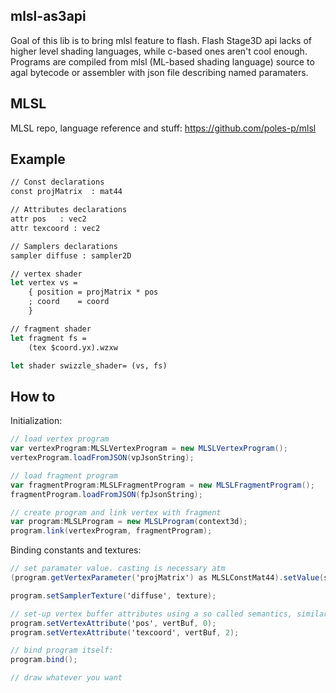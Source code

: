 mlsl-as3api
---------------
Goal of this lib is to bring mlsl feature to flash.
Flash Stage3D api lacks of higher level shading languages, while c-based ones aren't cool enough.
Programs are compiled from mlsl (ML-based shading language) source to agal bytecode or assembler with json file describing named paramaters.

MLSL
---------------
MLSL repo, language reference and stuff: https://github.com/poles-p/mlsl

Example
---------------

```ocaml
// Const declarations
const projMatrix  : mat44

// Attributes declarations
attr pos   : vec2
attr texcoord : vec2

// Samplers declarations
sampler diffuse : sampler2D

// vertex shader
let vertex vs =
	{ position = projMatrix * pos
	; coord    = coord
	}

// fragment shader
let fragment fs =
	(tex $coord.yx).wzxw

let shader swizzle_shader= (vs, fs)
```

How to
---------------

Initialization:

```actionscript
// load vertex program
var vertexProgram:MLSLVertexProgram = new MLSLVertexProgram();
vertexProgram.loadFromJSON(vpJsonString);

// load fragment program
var fragmentProgram:MLSLFragmentProgram = new MLSLFragmentProgram();
fragmentProgram.loadFromJSON(fpJsonString);

// create program and link vertex with fragment
var program:MLSLProgram = new MLSLProgram(context3d);
program.link(vertexProgram, fragmentProgram);
```

Binding constants and textures:
```actionscript
// set paramater value. casting is necessary atm
(program.getVertexParameter('projMatrix') as MLSLConstMat44).setValue(screenMatrix);

program.setSamplerTexture('diffuse', texture);

// set-up vertex buffer attributes using a so called semantics, similar to HLSL/Cg.
program.setVertexAttribute('pos', vertBuf, 0);
program.setVertexAttribute('texcoord', vertBuf, 2);

// bind program itself:
program.bind();

// draw whatever you want
```